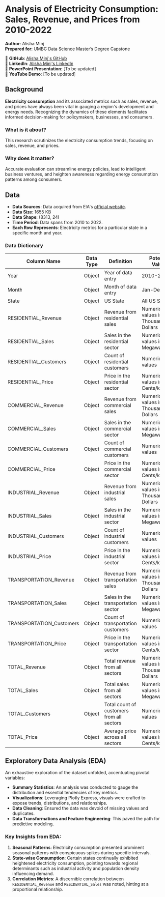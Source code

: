 # Analysis of Electricity Consumption: Sales, Revenue, and Prices from 2010-2022

**Author**: Alisha Minj  
**Prepared for**: UMBC Data Science Master’s Degree Capstone  

🔗 **GitHub**: [Alisha Minj's GitHub](https://github.com/DATA-606-2023-FALL-THURSDAY/Minj_Alisha)  
🔗 **LinkedIn**: [Alisha Minj's LinkedIn](https://www.linkedin.com/in/alisha-minj)  
🔗 **PowerPoint Presentation**: [To be updated]  
🔗 **YouTube Demo**: [To be updated] 



## Background

**Electricity consumption** and its associated metrics such as sales, revenue, and prices have always been vital in gauging a region's development and energy needs. Recognizing the dynamics of these elements facilitates informed decision-making for policymakers, businesses, and consumers.

### What is it about?

This research scrutinizes the electricity consumption trends, focusing on sales, revenue, and prices.

### Why does it matter?

Accurate evaluation can streamline energy policies, lead to intelligent business ventures, and heighten awareness regarding energy consumption patterns among consumers.


## Data

- **Data Sources**: Data acquired from EIA's [official website](https://www.eia.gov/electricity/data.php).
- **Data Size**: 1655 KB
- **Data Shape**: (8313, 24)
- **Time Period**: Data spans from 2010 to 2022.
- **Each Row Represents**: Electricity metrics for a particular state in a specific month and year.

### Data Dictionary

| Column Name               | Data Type | Definition                                          | Potential Values                                   |
|---------------------------|-----------|-----------------------------------------------------|----------------------------------------------------|
| Year                      | Object    | Year of data entry                                  | 2010-2022                                          |
| Month                     | Object    | Month of data entry                                 | Jan-Dec                                            |
| State                     | Object    | US State                                            | All US States                                      |
| RESIDENTIAL_Revenue       | Object    | Revenue from residential sales                      | Numerical values in Thousand Dollars               |
| RESIDENTIAL_Sales         | Object    | Sales in the residential sector                     | Numerical values in Megawatthours                  |
| RESIDENTIAL_Customers     | Object    | Count of residential customers                      | Numerical values                                   |
| RESIDENTIAL_Price         | Object    | Price in the residential sector                     | Numerical values in Cents/kWh                      |
| COMMERCIAL_Revenue        | Object    | Revenue from commercial sales                       | Numerical values in Thousand Dollars               |
| COMMERCIAL_Sales          | Object    | Sales in the commercial sector                      | Numerical values in Megawatthours                  |
| COMMERCIAL_Customers      | Object    | Count of commercial customers                       | Numerical values                                   |
| COMMERCIAL_Price          | Object    | Price in the commercial sector                      | Numerical values in Cents/kWh                      |
| INDUSTRIAL_Revenue        | Object    | Revenue from industrial sales                       | Numerical values in Thousand Dollars               |
| INDUSTRIAL_Sales          | Object    | Sales in the industrial sector                      | Numerical values in Megawatthours                  |
| INDUSTRIAL_Customers      | Object    | Count of industrial customers                       | Numerical values                                   |
| INDUSTRIAL_Price          | Object    | Price in the industrial sector                      | Numerical values in Cents/kWh                      |
| TRANSPORTATION_Revenue    | Object    | Revenue from transportation sales                   | Numerical values in Thousand Dollars               |
| TRANSPORTATION_Sales      | Object    | Sales in the transportation sector                   | Numerical values in Megawatthours                  |
| TRANSPORTATION_Customers  | Object    | Count of transportation customers                   | Numerical values                                   |
| TRANSPORTATION_Price      | Object    | Price in the transportation sector                  | Numerical values in Cents/kWh                      |
| TOTAL_Revenue             | Object    | Total revenue from all sectors                      | Numerical values in Thousand Dollars               |
| TOTAL_Sales               | Object    | Total sales from all sectors                        | Numerical values in Megawatthours                  |
| TOTAL_Customers           | Object    | Total count of customers from all sectors           | Numerical values                                   |
| TOTAL_Price               | Object    | Average price across all sectors                    | Numerical values in Cents/kWh                      |


## Exploratory Data Analysis (EDA)

An exhaustive exploration of the dataset unfolded, accentuating pivotal variables:

* **Summary Statistics**: An analysis was conducted to gauge the distribution and essential tendencies of key metrics.
* **Visualizations**: Leveraging Plotly Express, visuals were crafted to expose trends, distributions, and relationships.
* **Data Cleaning**: Ensured the data was devoid of missing values and duplicates.
* **Data Transformations and Feature Engineering**: This paved the path for predictive modeling.

### Key Insights from EDA:

1. **Seasonal Patterns**: Electricity consumption presented prominent seasonal patterns with conspicuous spikes during specific intervals.
2. **State-wise Consumption**: Certain states continually exhibited heightened electricity consumption, pointing towards regional determinants such as industrial activity and population density influencing demand.
3. **Correlation Metrics**: A discernible correlation between `RESIDENTIAL_Revenue` and `RESIDENTIAL_Sales` was noted, hinting at a proportional relationship.



